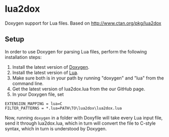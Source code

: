 # lua2dox
Doxygen support for Lua files. Based on http://www.ctan.org/pkg/lua2dox

## Setup

In order to use Doxygen for parsing Lua files, perform the following installation steps:

1. Install the latest version of [Doxygen](http://www.stack.nl/~dimitri/doxygen/download.html).
1. Install the latest version of [Lua](https://sourceforge.net/projects/luabinaries/files).
1. Make sure both is in your path by running "doxygen" and "lua" from the command line.
1. Get the latest version of lua2dox.lua from the our GitHub page.
1. In your Doxygen file, set

```
EXTENSION_MAPPING = lua=C
FILTER_PATTERNS = *.lua=PATH\TO\lua2dox\lua2dox.lua
```

Now, running `doxygen` in a folder with Doxyfile will take every Lua input file, send it through lua2dox.lua, which in turn will convert the file to C-style syntax, which in turn is understood by Doxygen. 
